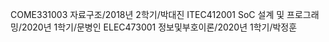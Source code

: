 COME331003 자료구조/2018년 2학기/박대진
ITEC412001 SoC 설계 및 프로그래밍/2020년 1학기/문병인
ELEC473001 정보및부호이론/2020년 1학기/박정훈
